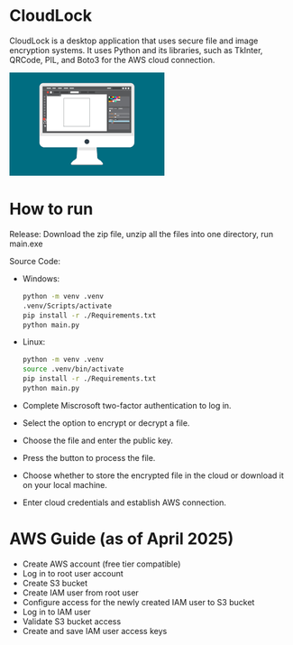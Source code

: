 # CloudLock

CloudLock is a desktop application that uses secure file and image encryption systems. It uses Python and its libraries, such as TkInter, QRCode, PIL, and Boto3 for the AWS cloud connection.

![This is a screenshot.](Images/images.png)

# How to run
Release:
Download the zip file, unzip all the files into one directory, run main.exe

Source Code:
- Windows:
  ```bash
  python -m venv .venv
  .venv/Scripts/activate
  pip install -r ./Requirements.txt
  python main.py
  ```
- Linux:
  ```bash
  python -m venv .venv
  source .venv/bin/activate
  pip install -r ./Requirements.txt
  python main.py
  ```

- Complete Miscrosoft two-factor authentication to log in.
- Select the option to encrypt or decrypt a file.
- Choose the file and enter the public key.
- Press the button to process the file.
- Choose whether to store the encrypted file in the cloud or download it on your local machine.
- Enter cloud credentials and establish AWS connection.
  
# AWS Guide (as of April 2025)

- Create AWS account (free tier compatible)
- Log in to root user account
- Create S3 bucket
- Create IAM user from root user
- Configure access for the newly created IAM user to S3 bucket
- Log in to IAM user
- Validate S3 bucket access
- Create and save IAM user access keys
